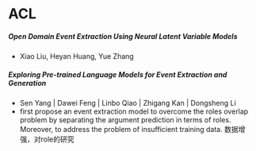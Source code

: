 # ACL


##### Open Domain Event Extraction Using Neural Latent Variable Models
- Xiao Liu, Heyan Huang, Yue Zhang


##### Exploring Pre-trained Language Models for Event Extraction and Generation
- Sen Yang | Dawei Feng | Linbo Qiao | Zhigang Kan | Dongsheng Li
- first propose an event extraction model to overcome the roles overlap problem by separating the argument prediction in terms of roles. Moreover, to address the problem of insufficient training data.    数据增强，对role的研究
